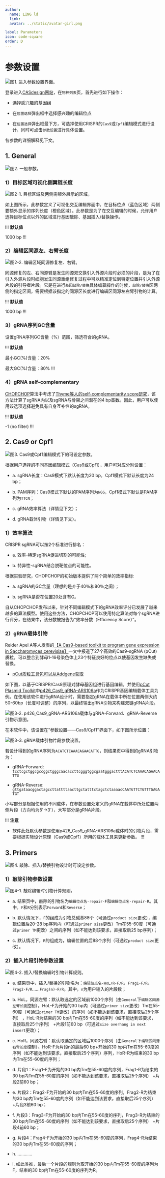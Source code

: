 ```yaml
---
author:
  name: LING ld
  link: 
  avatar: ../static/avatar-girl.png

label: Parameters
icon: code-square
order: D
---
```


# 参数设置

![图1. 进入参数设置界面。](../static/parameters/0-setParameters.png)

登录进入[CASdesign网站](http://124.71.187.96:8081/)，在`物种列表`页，首先进行如下操作：

* 选择感兴趣的基因组

* 在`位置选择`弹出框中选择感兴趣的编辑位点

* 在`位置选择`弹出框最下方，可选择使用CRISPR的`Cas9`或`Cpf1`编辑模式进行设计，同时可点击`参数设置`进行具体设置。

各参数的详细解释见下文。

## 1. General

![图2. 一般参数。](../static/parameters/1-general.png)

### 1）目标区域可视化侧翼链长度

![图2-1. 目标区域及两侧需额外展示的区域。](../static/parameters/FlankingVisual-light.png)

如上图所示，此参数定义了可视化交互编辑界面中，在目标位点（蓝色区域）两侧要额外显示的序列长度（橙色区域）。此参数是为了在交互编辑的时候，允许用户选择目标位点以外的区域进行基因敲除、基因插入/替换操作。

!!! **默认值**

1000 bp
!!!


### 2）编辑区同源左、右臂长度

![图2-2. 编辑区域同源修复左、右臂。](../static/parameters/1-2-homologyLestRight.png)

同源修复的左、右同源臂是发生同源双交换引入外源片段时必须的片段，是为了在引入外源片段时细胞发生同源重组修复过程中可以精准定位到特定位置并引入外源片段的引导者片段。它是在进行`基因敲除/替换`具体编辑操作的时候，`敲除/替换`区两侧的指定区间，需要根据该指定的同源区长度进行编辑区同源左右臂引物的计算。

!!! **默认值**

1000 bp
!!!


### 3）gRNA序列GC含量

设置gRNA序列GC含量（%）范围，筛选符合的gRNA。

!!! **默认值**

最小GC(%)含量：20%

最大GC(%)含量：80%
!!!

### 4）gRNA self-complementary

[CHOPCHOP](https://academic.oup.com/nar/article/47/W1/W171/5491735)算法中考虑了[Thyme等人的self-complementarity score研究](https://pubmed.ncbi.nlm.nih.gov/27282953/)，该方法计算了sgRNA内以及sgRNA与骨架之间潜在的4 bp茎数。因此，用户可以使用该选项选择避免具有自身互补性的sgRNA。

!!! **默认值**

-1 (no filter)
!!!


## 2. Cas9 or Cpf1

![图3. Cas9或Cpf1编辑模式下的可设定参数。](../static/parameters/2-cas9cpf1.png)

根据用户选择的不同基因编辑模式（Cas9或Cpf1），用户可对应分别设置：

* a. sgRNA长度：Cas9模式下默认长度为20 bp，Cpf1模式下默认长度为24 bp；

* b. PAM序列：Cas9模式下默认的PAM序列为`NGG`，Cpf1模式下默认是PAM序列为`TTCN`；

* c. gRNA效率算法（详情见下文）；

* d. gRNA载体引物（详情见下文）。

### 1）效率算法

CRISPR sgRNA可以按2个标准进行排名：

* a. 效率-特定sgRNA促进切割的可能性;

* b. 特异性-sgRNA结合脱靶位点的可能性。

根据实验研究，CHOPCHOP的初始版本提供了两个简单的效率指标:

* a. sgRNA的GC含量（理想的是介于40％和80％之间）；

* b. sgRNA是否在位置20处含有G。

自从CHOPCHOP发布以来，针对不同编辑模式下的gRNA效率评分已发展了越来越多的算法模型。使用这些方法，CHOPCHOP可以使用特定算法对每个sgRNA进行评分，在结果中，该分数被报告为“效率分数（Efficiency Score）”。

### 2）gRNA载体引物

Reider Apel A等人发表的[【A Cas9-based toolkit to program gene expression in Saccharomyces cerevisiae】](https://pubmed.ncbi.nlm.nih.gov/27899650/)一文中报道了27个高效的Cas9-sgRNA (pCut)质粒，可以整合到酵母1-16号染色体上23个特征良好的位点以使基因发生缺失或替换。

* [pCut质粒工具包可以从Addgene获取](https://www.addgene.org/kits/mukhopadhyay-pcut-toolkit/#kit-contents)

如下图，以基于CRISPR/Cas9原理对酵母基因组进行基因编辑，并使用[pCut Plasmid Toolkit](https://www.addgene.org/kits/mukhopadhyay-pcut-toolkit/#kit-contents)中[p426_Cas9_gRNA-ARS106a](https://www.addgene.org/browse/sequence/193424/)作为CRISPR基因编辑载体工具为例。在使用该软件进行gRNA设计时，需要指定gRNA在载体中所在位置两侧大约50-60bp（长度可调整）的序列，以最终输出gRNA引物来构建双链gRNA片段。

![图3-2. p426_Cas9_gRNA-ARS106a载体与gRNA-Forward、gRNA-Reverse引物示意图。](../static/parameters/2-2-Backbone-gRNA.png)

在本软件中，该设置在"参数设置——Cas9/Cpf1"界面下，如下图所示位置：

![图3-3. gRNA载体引物片段参数设置。](../static/parameters/2-3-gRNA-primer.png)

若设计得到的gRNA序列为`ACATCTCAAACAGAACATTG`，则结果页中得到的gRNA引物为：

* gRNA-Forward: `tcctcgctggcgccggctgggcaacaccttcgggtggcgaatgggactttACATCTCAAACAGAACATTG`

* gRNA-Reverse: `gttgataacggactagccttattttaacttgctatttctagctctaaaacCAATGTTCTGTTTGAGATGT`

小写部分是根据使用的不同载体，在参数设置处定义的gRNA在载体中所处位置两侧片段（方向均为5'->3'），大写部分是gRNA片段。

!!! **注意**

* 软件此处默认参数是使用p426_Cas9_gRNA-ARS106a载体时的引物片段，需要根据实际设计原理（Cas9或Cpf1）所用的载体工具来更新参数。
!!!


## 3. Primers

![图4. 敲除、插入/替换引物设计时可设定参数。](../static/parameters/3-primer.png)

### 1）敲除引物参数设置

![图4-1. 敲除编辑时引物计算规则。](../static/parameters/3-1-knockoutPrimers.png)

* a. 结果页中，敲除的引物名为`编辑位点名-repair-F`和`编辑位点名-repair-R`。其中，`F`和`R`分别表示`Forward`和`Reverse`；

* b. 默认情况下，`F`的组成为引物总碱基88个（可通过`product size`更改），编辑位置后20-28 bp序列内（可通过`primer size`更改）Tm在55-60度（可通过`primer TM`更改）之间的序列（如不能达到该要求，直接取后25 bp序列）；

* c. 默认情况下，`R`的组成为，编辑位置的后88个序列（可通过`product size`更改）。


### 2）插入片段引物参数设置

![图4-2. 插入/替换编辑时引物计算规则。](../static/parameters/3-2-knockoutReplacePrimers.png)

* a. 结果页中，插入/替换的引物名为：`编辑位点名-HoL/R-F/R`，`Frag1-F/R`，`Frag2-F/R`……`Frag(n)-F/R`。其中，`n`为用户输入的片段数；

* b. HoL，同源左臂：默认取选定的区域前1000个序列（由`General`下`编辑区同源左臂长度`控制）。HoL-F为开始的30 bp内（可通过`primer size`更改）Tm在55-60度（可通过`primer TM`更改）的序列（如不能达到该要求，直接取后25个序列） ，HoL-R为结束的30 bp内Tm在55-60度的序列（如不能达到该要求，直接取后25个序列） +片段1前60 bp（可通过`size overhang in next insert`更改）；

* c. HoR，同源右臂：默认取选定的区域后1000个序列（由`General`下`编辑区同源右臂长度`控制）。HoR-F为片段n的最后60 bp+开始的30 bp内Tm在55-60度的序列（如不能达到该要求，直接取后25个序列）序列，HoR-R为结束的30 bp内Tm在55-60度的序列；

* d. 片段1：Frag1-F为开始的30 bp内Tm在55-60度的序列，Frag1-R为结束的30 bp内Tm在55-60度的序列（如不能达到该要求，直接取后25个序列） +片段2前60 bp；

* e. 片段2：Frag2-F为开始的30 bp内Tm在55-60度的序列，Frag2-R为结束的30 bp内Tm在55-60度的序列（如不能达到该要求，直接取后25个序列） +片段3前60 bp；

* f. 片段3：Frag3-F为开始的30 bp内Tm在55-60度的序列，Frag3-R为结束的30 bp内Tm在55-60度的序列（如不能达到该要求，直接取后25个序列） +片段4前60 bp；

* g. 片段4：Frag4-F为开始的30 bp内Tm在55-60度的序列，Frag4-R为结束的30 bp内Tm在55-60度的序列；

* h. …………

* i. 如此类推，最后一个片段的规则为取开始的30 bp内Tm在55-60度的序列为F，结束的30 bp内Tm在55-60度的序列为R。
